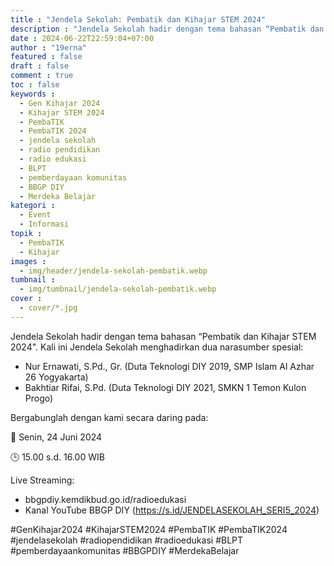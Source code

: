 ```yaml
---
title : "Jendela Sekolah: Pembatik dan Kihajar STEM 2024"
description : "Jendela Sekolah hadir dengan tema bahasan “Pembatik dan Kihajar STEM 2024. Ikuti pada Senin 24 Juni 2024 di Radio Edukasi BBGP DIY"
date : 2024-06-22T22:59:04+07:00
author : "19erna"
featured : false
draft : false
comment : true
toc : false
keywords : 
  - Gen Kihajar 2024 
  - Kihajar STEM 2024 
  - PembaTIK 
  - PembaTIK 2024 
  - jendela sekolah 
  - radio pendidikan 
  - radio edukasi 
  - BLPT 
  - pemberdayaan komunitas 
  - BBGP DIY 
  - Merdeka Belajar
kategori : 
  - Event
  - Informasi
topik :
  - PembaTIK
  - Kihajar
images : 
  - img/header/jendela-sekolah-pembatik.webp
tumbnail : 
  - img/tumbnail/jendela-sekolah-pembatik.webp
cover : 
  - cover/*.jpg
---
```


Jendela Sekolah hadir dengan tema bahasan “Pembatik dan Kihajar STEM 2024". Kali ini Jendela Sekolah menghadirkan dua narasumber spesial:

- Nur Ernawati, S.Pd., Gr. (Duta Teknologi DIY 2019, SMP Islam Al Azhar 26 Yogyakarta)
- Bakhtiar Rifai, S.Pd. (Duta Teknologi DIY 2021, SMKN 1 Temon Kulon Progo)

Bergabunglah dengan kami secara daring pada:

📆 Senin, 24 Juni 2024

🕒 15.00 s.d. 16.00 WIB

Live Streaming: 
- bbgpdiy.kemdikbud.go.id/radioedukasi
- Kanal YouTube BBGP DIY (https://s.id/JENDELASEKOLAH_SERI5_2024)

#GenKihajar2024 #KihajarSTEM2024 #PembaTIK #PembaTIK2024 #jendelasekolah #radiopendidikan #radioedukasi #BLPT #pemberdayaankomunitas #BBGPDIY #MerdekaBelajar